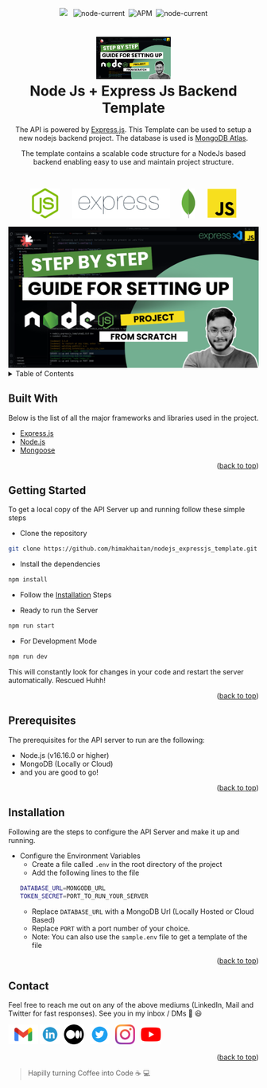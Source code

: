 <div id="top"></div>
<p align="center">
<img src="https://badgen.net/github/issues/himakhaitan/nodejs_expressjs_template?style=flat-square&scale=1.4">
&nbsp;
<img alt="node-current" src="https://badgen.net/github/stars/himakhaitan/nodejs_expressjs_template?style=flat-square&scale=1.4">&nbsp;
<img alt="APM" src="https://badgen.net/github/forks/himakhaitan/nodejs_expressjs_template?style=flat-square&scale=1.4">&nbsp;
<img alt="node-current" src="https://badgen.net/github/closed-issues/himakhaitan/nodejs_expressjs_template?style=flat-square&scale=1.4">
</p>
<h1 align="center">
  <a><img src="https://github.com/himakhaitan/nodejs_expressjs_template/blob/main/resources/banner.png?raw=true" width="150"></a>
  <br>  
  Node Js + Express Js Backend Template
  <br>
</h1>

<p align="center">
The API is powered by <a href="https://expressjs.com/">Express.js</a>. This Template can be used to setup a new nodejs backend project. The database is used is <a href="https://www.mongodb.com/">MongoDB Atlas</a>.
</p>

<p align="center">
The template contains a scalable code structure for a NodeJs based backend enabling easy to use and maintain project structure.
</p>
</br>

<p align="center">
<img src="https://github.com/himakhaitan/himakhaitan/blob/main/icons/nodejs.png?raw=true" height="60">&nbsp; &nbsp; &nbsp;
<img src="https://github.com/himakhaitan/himakhaitan/blob/main/icons/expressjs.png?raw=true" height="60">&nbsp; &nbsp; &nbsp;
<img src="https://github.com/himakhaitan/himakhaitan/blob/main/icons/mongo.png?raw=true" height="60">&nbsp; &nbsp; &nbsp;
<img src="https://github.com/himakhaitan/himakhaitan/blob/main/icons/js.png?raw=true" height="60">
</p>

<img src="https://github.com/himakhaitan/nodejs_expressjs_template/blob/main/resources/banner.png?raw=true">

<details>
  <summary>Table of Contents</summary>
  <ol>
    <li><a href="#getting-started">Getting Started</a>
      <ul>
        <li><a href="#prerequisites">Prerequisites</a></li>
        <li><a href="#installation">Installation</a></li>
      </ul>
    </li>
    <li><a href="#contact">Contact</a></li>
  </ol>
</details>

## Built With

Below is the list of all the major frameworks and libraries used in the project.

- [Express.js](https://expressjs.com/)
- [Node.js](https://nodejs.org/en/)
- [Mongoose](https://mongoosejs.com/)

<p align="right">(<a href="#top">back to top</a>)</p>

## Getting Started

To get a local copy of the API Server up and running follow these simple steps

- Clone the repository

```bash
git clone https://github.com/himakhaitan/nodejs_expressjs_template.git
```

- Install the dependencies

```bash
npm install
```

- Follow the <a href="https://github.com/himakhaitan/nodejs_expressjs_template#installation">Installation</a> Steps

- Ready to run the Server

```bash
npm run start
```

- For Development Mode

```bash
npm run dev
```

This will constantly look for changes in your code and restart the server automatically. Rescued Huhh!

<p align="right">(<a href="#top">back to top</a>)</p>

## Prerequisites

The prerequisites for the API server to run are the following:

- Node.js (v16.16.0 or higher)
- MongoDB (Locally or Cloud)
- and you are good to go!

<p align="right">(<a href="#top">back to top</a>)</p>

## Installation

Following are the steps to configure the API Server and make it up and running.

- Configure the Environment Variables
  - Create a file called `.env` in the root directory of the project
  - Add the following lines to the file
  ```bash
  DATABASE_URL=MONGODB_URL
  TOKEN_SECRET=PORT_TO_RUN_YOUR_SERVER
  ```
  - Replace `DATABASE_URL` with a MongoDB Url (Locally Hosted or Cloud Based)
  - Replace `PORT` with a port number of your choice.
  - Note: You can also use the `sample.env` file to get a template of the file

<p align="right">(<a href="#top">back to top</a>)</p>

## Contact

<p>Feel free to reach me out on any of the above mediums (LinkedIn, Mail and Twitter for fast responses). See you in my inbox / DMs 📩 😃</p>

<p>
  <a href="mailto:himanshukhaitan108@gmail.com" target="_blank"><img height="40" src = "https://github.com/himakhaitan/himakhaitan/blob/main/icons/mail.png?raw=true"></a>
  <a href="https://www.linkedin.com/in/himakhaitan" target="_blank"><img height="40" src = "https://github.com/himakhaitan/himakhaitan/blob/main/icons/linkedin.png?raw=true"></a>&nbsp;&nbsp;<a href="https://himakhaitan.medium.com/" target="_blank"><img height="40" src = "https://github.com/himakhaitan/himakhaitan/blob/main/icons/medium.png?raw=true"></a>&nbsp;&nbsp;
  <a href="https://twitter.com/hima_khaitan" target="_blank"><img height="40" src = "https://github.com/himakhaitan/himakhaitan/blob/main/icons/twitter.png?raw=true"></a>&nbsp;&nbsp;
  <a href="https://www.instagram.com/hima_khaitan/" target="_blank"><img height="40" src = "https://github.com/himakhaitan/himakhaitan/blob/main/icons/insta.png?raw=true"></a>&nbsp;&nbsp;
  <a href="https://www.youtube.com/@KarmicCrew" target="_blank"><img height="40" src = "https://github.com/himakhaitan/himakhaitan/blob/main/icons/youtube.png?raw=true"></a>
</p>

<p align="right">(<a href="#top">back to top</a>)</p>

> Hapilly turning Coffee into Code ☕️ 💻
